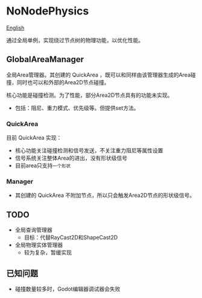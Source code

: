 # NoNodePhysics

[English](README_EN.md)

通过全局单例，实现绕过节点树的物理功能，以优化性能。

## GlobalAreaManager
全局Area管理器。其创建的 QuickArea ，既可以和同样由该管理器生成的Area碰撞，同时也可以和外部的Area2D节点碰撞。

核心功能是碰撞检测。为了性能，部分Area2D节点具有的功能未实现。
- 包括：阻尼、重力模式、优先级等。但提供set方法。

### QuickArea
目前 QuickArea 实现：
- 核心功能关注碰撞检测和信号发送，不关注重力阻尼等属性设置
- 信号系统关注整体Area的进出，没有形状级信号
- 目前area只支持`一个形状`

### Manager

- 其创建的 QuickArea 不附加节点，所以只会触发Area2D节点的形状级信号。

## TODO
- 全局查询管理器
	- 目标：代替RayCast2D和ShapeCast2D
- 全局物理实体管理器
	- 较为复杂，暂缓实现

## 已知问题
- 碰撞数量较多时，Godot编辑器调试器会失败
